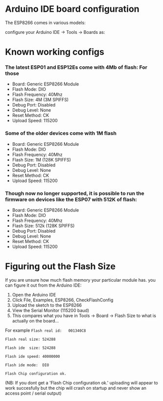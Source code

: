 # Arduino IDE board configuration

The ESP8266 comes in various models:

configure your Arduino IDE -> Tools -> Boards as:

# Known working configs

### The latest ESP01 and ESP12Es come with 4Mb of  flash:  For those
* Board: Generic ESP8266 Module
* Flash Mode: DIO
* Flash Frequency: 40Mhz
* Flash Size:  4M (3M SPIFFS)
* Debug Port: Disabled
* Debug Level: None
* Reset Method: CK
* Upload Speed:  115200

### Some of the older devices come with 1M flash
* Board: Generic ESP8266 Module
* Flash Mode: DIO
* Flash Frequency: 40Mhz
* Flash Size:  1M (128K SPIFFS)
* Debug Port: Disabled
* Debug Level: None
* Reset Method: CK
* Upload Speed:  115200

### Though now no longer supported, it is possible to run the firmware on devices like the ESP07 with 512K of flash:
* Board: Generic ESP8266 Module
* Flash Mode: DIO
* Flash Frequency: 40Mhz
* Flash Size:  512k (128K SPIFFS)
* Debug Port: Disabled
* Debug Level: None
* Reset Method: CK
* Upload Speed:  115200

# Figuring out the Flash Size
If you are unsure how much flash memory your particular module has. you can figure it out from the Arduino IDE:

1. Open the Arduino IDE
2.  Click File, Examples, ESP8266, CheckFlashConfig
3.  Upload the sketch to the ESP8266
4.  View the Serial Monitor (115200 baud)
5.  This compares what you have in Tools -> Board -> Flash Size to what is actually on the board...

For example
`Flash real id:   001340C8`

`Flash real size: 524288`



`Flash ide  size: 524288`

`Flash ide speed: 40000000`

`Flash ide mode:  DIO`

`Flash Chip configuration ok.`

(NB:  If you dont get a 'Flash Chip configuration ok.' uploading will appear to work succesfully but the chip will crash on startup and never show an access point / serial output)
